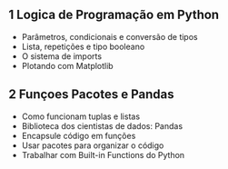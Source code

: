 ## 1 Logica de Programação em Python
- Parâmetros, condicionais e conversão de tipos
- Lista, repetições e tipo booleano
- O sistema de imports
- Plotando com Matplotlib

## 2 Funçoes Pacotes e Pandas
- Como funcionam tuplas e listas
- Biblioteca dos cientistas de dados: Pandas
- Encapsule código em funções
- Usar pacotes para organizar o código
- Trabalhar com Built-in Functions do Python

